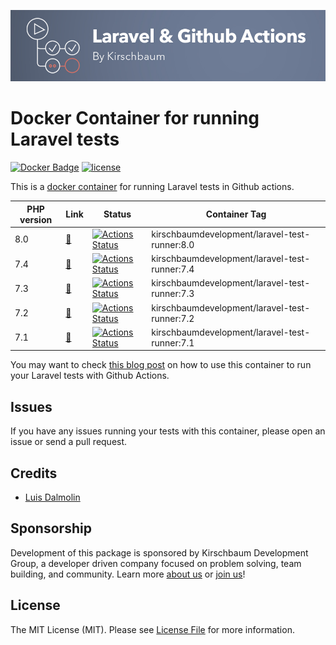 ![Laravel Test Runner Container](banner.jpg "Laravel Test Runner Container")

# Docker Container for running Laravel tests

[![Docker Badge](https://img.shields.io/docker/pulls/kirschbaumdevelopment/laravel-test-runner)](https://hub.docker.com/r/kirschbaumdevelopment/laravel-test-runner/)
[![license](https://img.shields.io/github/license/mashape/apistatus.svg)](https://cloud.docker.com/u/kirschbaumdevelopment/repository/docker/kirschbaumdevelopment/laravel-test-runner)

This is a [docker container](https://cloud.docker.com/u/kirschbaumdevelopment/repository/docker/kirschbaumdevelopment/laravel-test-runner) for running Laravel tests in Github actions.

| PHP version | Link | Status | Container Tag |
| ----------- | ---- | ------ | ------------- |
| 8.0 | [🔗](https://github.com/kirschbaum-development/laravel-test-runner-container/blob/master/8.0) | [![Actions Status](https://github.com/kirschbaum-development/laravel-test-runner-container/workflows/php-8.0-validate/badge.svg)](https://github.com/kirschbaum-development/laravel-test-runner-container/actions) | kirschbaumdevelopment/laravel-test-runner:8.0 |
| 7.4 | [🔗](https://github.com/kirschbaum-development/laravel-test-runner-container/blob/master/7.4) | [![Actions Status](https://github.com/kirschbaum-development/laravel-test-runner-container/workflows/php-7.4-validate/badge.svg)](https://github.com/kirschbaum-development/laravel-test-runner-container/actions) | kirschbaumdevelopment/laravel-test-runner:7.4 |
| 7.3 | [🔗](https://github.com/kirschbaum-development/laravel-test-runner-container/blob/master/7.3) | [![Actions Status](https://github.com/kirschbaum-development/laravel-test-runner-container/workflows/php-7.3-validate/badge.svg)](https://github.com/kirschbaum-development/laravel-test-runner-container/actions) | kirschbaumdevelopment/laravel-test-runner:7.3 |
| 7.2 | [🔗](https://github.com/kirschbaum-development/laravel-test-runner-container/blob/master/7.2) | [![Actions Status](https://github.com/kirschbaum-development/laravel-test-runner-container/workflows/php-7.2-validate/badge.svg)](https://github.com/kirschbaum-development/laravel-test-runner-container/actions) | kirschbaumdevelopment/laravel-test-runner:7.2 |
| 7.1 | [🔗](https://github.com/kirschbaum-development/laravel-test-runner-container/blob/master/7.1) | [![Actions Status](https://github.com/kirschbaum-development/laravel-test-runner-container/workflows/php-7.1-validate/badge.svg)](https://github.com/kirschbaum-development/laravel-test-runner-container/actions) | kirschbaumdevelopment/laravel-test-runner:7.1 |

You may want to check [this blog post](https://kirschbaumdevelopment.com/news-articles/using-github-actions-to-setup-ci-cd-with-laravel-and-mysql) on how to use this container to run your Laravel tests with Github Actions.

## Issues

If you have any issues running your tests with this container, please open an issue or send a pull request.

## Credits

- [Luis Dalmolin](https://github.com/luisdalmolin)

## Sponsorship

Development of this package is sponsored by Kirschbaum Development Group, a developer driven company focused on problem solving, team building, and community. Learn more [about us](https://kirschbaumdevelopment.com) or [join us](https://careers.kirschbaumdevelopment.com)!

## License

The MIT License (MIT). Please see [License File](LICENSE) for more information.
